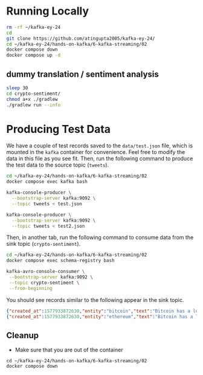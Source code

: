 # Running Locally
```sh
rm -rf ~/kafka-ey-24
cd
git clone https://github.com/atingupta2005/kafka-ey-24/
cd ~/kafka-ey-24/hands-on-kafka/6-kafka-streaming/02
docker compose down
docker compose up -d
```

## dummy translation / sentiment analysis
```sh
sleep 30
cd crypto-sentiment/
chmod a+x ./gradlew
./gradlew run --info
```

# Producing Test Data
We have a couple of test records saved to the `data/test.json` file, which is mounted in the `kafka` container for convenience. Feel free to modify the data in this file as you see fit. Then, run the following command to produce the test data to the source topic (`tweets`).

```sh
cd ~/kafka-ey-24/hands-on-kafka/6-kafka-streaming/02
docker compose exec kafka bash
```

```sh
kafka-console-producer \
  --bootstrap-server kafka:9092 \
  --topic tweets < test.json
```

```sh
kafka-console-producer \
  --bootstrap-server kafka:9092 \
  --topic tweets < test2.json
```

Then, in another tab, run the following command to consume data from the sink topic (`crypto-sentiment`).
```sh
cd ~/kafka-ey-24/hands-on-kafka/6-kafka-streaming/02
docker compose exec schema-registry bash

kafka-avro-console-consumer \
 --bootstrap-server kafka:9092 \
 --topic crypto-sentiment \
 --from-beginning
 ```
 
 You should see records similar to the following appear in the sink topic.
 ```json
 {"created_at":1577933872630,"entity":"bitcoin","text":"Bitcoin has a lot of promise. I'm not too sure about #ethereum","sentiment_score":0.3444212495322003,"sentiment_magnitude":0.9464683988787772,"salience":0.9316858469669134}
{"created_at":1577933872630,"entity":"ethereum","text":"Bitcoin has a lot of promise. I'm not too sure about #ethereum","sentiment_score":0.1301464314096875,"sentiment_magnitude":0.8274198304784903,"salience":0.9112319163372604}
```

## Cleanup
- Make sure that you are out of the container
```
cd ~/kafka-ey-24/hands-on-kafka/6-kafka-streaming/02
docker compose down
```
